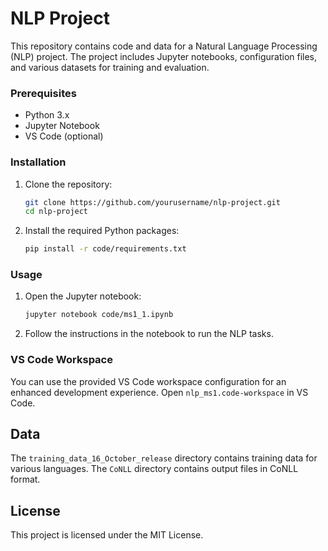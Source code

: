 # NLP Project

This repository contains code and data for a Natural Language Processing (NLP) project. The project includes Jupyter notebooks, configuration files, and various datasets for training and evaluation.


### Prerequisites

- Python 3.x
- Jupyter Notebook
- VS Code (optional)

### Installation

1. Clone the repository:
    ```sh
    git clone https://github.com/yourusername/nlp-project.git
    cd nlp-project
    ```

2. Install the required Python packages:
    ```sh
    pip install -r code/requirements.txt
    ```

### Usage

1. Open the Jupyter notebook:
    ```sh
    jupyter notebook code/ms1_1.ipynb
    ```

2. Follow the instructions in the notebook to run the NLP tasks.

### VS Code Workspace

You can use the provided VS Code workspace configuration for an enhanced development experience. Open `nlp_ms1.code-workspace` in VS Code.

## Data

The `training_data_16_October_release` directory contains training data for various languages. The `CoNLL` directory contains output files in CoNLL format.


## License

This project is licensed under the MIT License.
